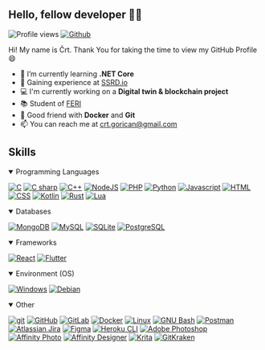 ## Hello, fellow developer 👋🏼

![Profile views](https://visitor-badge.glitch.me/badge?page_id=cgorican)
[![Github](https://img.shields.io/github/followers/cgorican?label=follow&style=social)](https://github.com/cgorican)
<!--[![Github](https://img.shields.io/github/followers/cgorican?label=follow)](https://github.com/cgorican)-->

Hi! My name is Črt. Thank You for taking the time to view my GitHub Profile 😄

- 🌱 I’m currently learning <b>.NET Core</b>
- 🌟 Gaining experience at [SSRD.io](https://ssrd.io/)
- 💻 I'm currently working on a <b>Digital twin & blockchain project</b>
- 📚 Student of <a href="https://feri.um.si/">FERI</a>
- 🐳 Good friend with <b>Docker</b> and <b>Git</b>
- 📫 You can reach me at <a href="mailto:crt.gorican@gmail.com">crt.gorican@gmail.com</a>
<!--
- 🤔 I’m looking for help with <b>game hacking</b>
- 🔭 Would like to learn <b>hack games<b>
- ⚡ Fun fact: I like to learn ethical hacking in my free time
- 📚 Student of <a href="https://feri.um.si/">FERI</a>
-->

## Skills

<details open><summary>Programming Languages</summary>
<p>
  
[<img alt="C" src="https://img.shields.io/badge/-C-2f8dd4?style=flat-square&logo=c&logoColor=white" />](https://www.learn-c.org/)
[<img alt="C sharp" src="https://img.shields.io/badge/-C%23-e3e3e3?style=flat-square&logo=c%20sharp&logoColor=black" />](https://docs.microsoft.com/en-us/dotnet/csharp/)
[<img alt="C++" src="https://img.shields.io/badge/-C%2B%2B-00599C?style=flat-square&logo=c%2B%2B&logoColor=white" />](http://www.cplusplus.com/)
[<img alt="NodeJS" src="https://img.shields.io/badge/-NodeJS-026e00?style=flat-square&logo=Node.js&logoColor=white" />](https://nodejs.dev/)
[<img alt="PHP" src="https://img.shields.io/badge/PHP-4f5b93?style=flat-square&logo=php&logoColor=white" />](https://www.php.net/)
[<img alt="Python" src="https://img.shields.io/badge/Python-3776ab?style=flat-square&logo=python&logoColor=white" />](https://www.python.org/)
[<img alt="Javascript" src="https://img.shields.io/badge/JavaScript-F7DF1E?style=flat-square&logo=javascript&logoColor=black" />](https://developer.mozilla.org/en-US/docs/Web/JavaScript)
[<img alt="HTML" src="https://img.shields.io/badge/HTML-E34F26?style=flat-square&logo=html5&logoColor=white" />](https://developer.mozilla.org/en-US/docs/Web/Guide/HTML/HTML5)
[<img alt="CSS" src="https://img.shields.io/badge/CSS-1572B6?&style=flat-square&logo=css3&logoColor=white" />](https://developer.mozilla.org/en-US/docs/Web/CSS)
[<img alt="Kotlin" src="https://img.shields.io/badge/Kotlin-7f52ff?style=flat-square&logo=Kotlin&logoColor=white" />](https://kotlinlang.org/)
[<img alt="Rust" src="https://img.shields.io/badge/Rust-dbdbdb?style=flat-square&logo=rust&logoColor=black" />](https://www.rust-lang.org/)
[<img alt="Lua" src="https://img.shields.io/badge/Lua-000080?style=flat-square&logo=lua&logoColor=white" />](https://www.lua.org/)

</p>
</details>

<details open><summary>Databases</summary>
<p>

[<img alt="MongoDB" src="https://img.shields.io/badge/-MongoDB-116149?style=flat-square&logo=mongodb&logoColor=white" />](https://www.mongodb.com/)
[<img alt="MySQL" src="https://img.shields.io/badge/MySQL-00758f?style=flat-square&logo=mysql&logoColor=white" />](https://www.mysql.com/)
[<img alt="SQLite" src="https://img.shields.io/badge/SQLite-003B57?style=flat-square&logo=sqlite&logoColor=white" />](https://www.mysql.com/)
[<img alt="PostgreSQL" src="https://img.shields.io/badge/PostgreSQL-4169E1?style=flat-square&logo=postgresql&logoColor=white" />](https://www.postgresql.org/)

</p>
</details>

<details open><summary>Frameworks</summary>
<p>
  
[<img alt="React" src="https://img.shields.io/badge/React-20232a?style=flat-square&logo=react&logoColor=61DAFB" />](https://reactjs.org/)
[<img alt="Flutter" src="https://img.shields.io/badge/Flutter-ebebeb?style=flat-square&logo=Flutter&logoColor=02569B" />](https://reactjs.org/)

</p>
</details>

<details open><summary>Environment (OS)</summary>
<p>
  
[<img alt="Windows" src="https://img.shields.io/badge/-Windows-0078D6?style=flat-square&logo=Windows" />](https://www.archlinux.org/) 
[<img alt="Debian" src="https://img.shields.io/badge/-Debian-A81D33?style=flat-square&logo=Debian" />](https://www.debian.org/)   

</p>
</details>

<details open><summary>Other</summary>
<p>

[<img alt="git" src="https://img.shields.io/badge/-Git-F05032?style=flat-square&logo=git&logoColor=white" />](https://git-scm.com/)
[<img alt="GitHub" src="https://img.shields.io/badge/GitHub-181717?style=flat-square&logo=github&logoColor=white" />](https://github.com/cgorican)
[<img alt="GitLab" src="https://img.shields.io/badge/GitLab-303030?style=flat-square&logo=gitlab" />](https://gitlab.com/cgorican)
[<img alt="Docker" src="https://img.shields.io/badge/-Docker-2496ED?style=flat-square&logo=docker&logoColor=white" />](https://www.docker.com/)
[<img alt="Linux" src="https://img.shields.io/badge/-Linux-FCC624?style=flat-square&logo=linux&logoColor=black" />](https://www.archlinux.org/) 
[<img alt="GNU Bash" src="https://img.shields.io/badge/GNU_Bash-76ed40?style=flat-square&logo=gnu-bash&logoColor=black" />](https://www.gnu.org/software/bash/)
[<img alt="Postman" src="https://img.shields.io/badge/Postman-FF6C37?style=flat-square&logo=Postman&logoColor=white" />](https://www.postman.com/)
[<img alt="Atlassian Jira" src="https://img.shields.io/badge/Atlassian_Jira-0052CC?style=flat-square&logo=Jira%20Software&logoColor=white" />](https://www.atlassian.com/software/jira)
[<img alt="Figma" src="https://img.shields.io/badge/Figma-17302e?style=flat-square&logo=Figma&logoColor=white" />](https://www.figma.com/)
[<img alt="Heroku CLI" src="https://img.shields.io/badge/Heroku-430098?style=flat-square&logo=Heroku&logoColor=white" />](https://heroku.com/)
[<img alt="Adobe Photoshop" src="https://img.shields.io/badge/Adobe_Photoshop-31A8FF?style=flat-square&logo=Adobe%20Photoshop&logoColor=white" />](https://www.adobe.com/products/photoshop.html)
[<img alt="Affinity Photo" src="https://img.shields.io/badge/Affinity_Photo-7E4DD2?style=flat-square&logo=affinity%20photo&logoColor=white" />](https://affinity.serif.com/en-gb/photo/)
[<img alt="Affinity Designer" src="https://img.shields.io/badge/Affinity_Designer-1B72BE?style=flat-square&logo=affinity%20designer&logoColor=white" />](https://affinity.serif.com/en-gb/designer/)
[<img alt="Krita" src="https://img.shields.io/badge/Krita-6929C4?style=flat-square&logo=Krita&logoColor=white" />](https://krita.org/en/)
[<img alt="GitKraken" src="https://img.shields.io/badge/GitKraken-1a1a1a?style=flat-square&logo=GitKraken&logoColor=179287" />](https://www.gitkraken.com/)

</p>
</details>

<!--
Icon resources
https://simpleicons.org/
https://img.icons8.com/
-->
